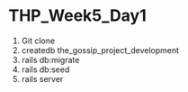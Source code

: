 # THP_Week5_Day1
1. Git clone
2. createdb the_gossip_project_development
3. rails db:migrate
4. rails db:seed
5. rails server